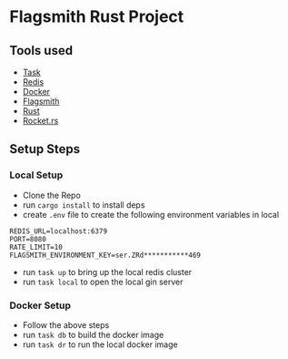 # Flagsmith Rust Project

## Tools used
- [Task](https://taskfile.dev)
- [Redis](https://redis.io/)
- [Docker](https://www.docker.com/)
- [Flagsmith](https://www.flagsmith.com/)
- [Rust](https://www.rust-lang.org/)
- [Rocket.rs](https://rocket.rs/guide/v0.5/getting-started/#getting-started)

## Setup Steps

### Local Setup
- Clone the Repo
- run `cargo install` to install deps
- create `.env` file to create the following environment variables in local
```shell
REDIS_URL=localhost:6379
PORT=8080
RATE_LIMIT=10
FLAGSMITH_ENVIRONMENT_KEY=ser.ZRd***********469
```
- run `task up` to bring up the local redis cluster
- run `task local` to open the local gin server

### Docker Setup

- Follow the above steps
- run `task db` to build the docker image
- run `task dr` to run the local docker image